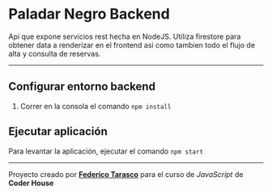# Paladar Negro Backend

Api que expone servicios rest hecha en NodeJS. Utiliza firestore para obtener data a renderizar en el frontend asi como tambien todo el flujo de alta y consulta de reservas.

---

## Configurar entorno backend

1. Correr en la consola el comando `npm install`

## Ejecutar aplicación
Para levantar la aplicación, ejecutar el comando `npm start`

---

Proyecto creado por [**Federico Tarasco**](mailto:federico.tarasco@gmail.com) para el curso de *JavaScript* de **Coder House**